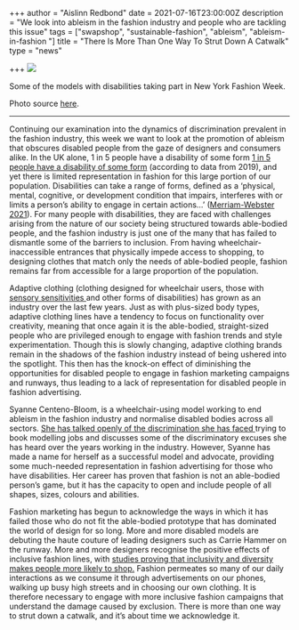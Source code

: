 +++
author = "Aislinn Redbond"
date = 2021-07-16T23:00:00Z
description = "We look into ableism in the fashion industry and people who are tackling this issue"
tags = ["swapshop", "sustainable-fashion", "ableism", "ableism-in-fashion "]
title = "There Is More Than One Way To Strut Down A Catwalk"
type = "news"

+++
![](https://res.cloudinary.com/shrub-co-op/image/upload/v1626449476/shrubcoop.org/media/ableism_mdfht8.jpg)

Some of the models with disabilities taking part in New York Fashion Week.

Photo source [here](https://www.dailymail.co.uk/femail/article-2955283/Disabled-models-catwalk-wheelchairs-New-York-Fashion-Week-promotes-diversity.html).

***

Continuing our examination into the dynamics of discrimination prevalent in the fashion industry, this week we want to look at the promotion of ableism that obscures disabled people from the gaze of designers and consumers alike. In the UK alone, 1 in 5 people have a disability of some form [1 in 5 people have a disability of some form](https://bighack.org/accessibility-and-disability-facts-and-figures/) (according to data from 2019), and yet there is limited representation in fashion for this large portion of our population. Disabilities can take a range of forms, defined as a ‘physical, mental, cognitive, or development condition that impairs, interferes with or limits a person’s ability to engage in certain actions…’ ([Merriam-Webster 2021](https://www.merriam-webster.com/dictionary/disability)). For many people with disabilities, they are faced with challenges arising from the nature of our society being structured towards able-bodied people, and the fashion industry is just one of the many that has failed to dismantle some of the barriers to inclusion. From having wheelchair-inaccessible entrances that physically impede access to shopping, to designing clothes that match only the needs of able-bodied people, fashion remains far from accessible for a large proportion of the population.

Adaptive clothing (clothing designed for wheelchair users, those with [sensory sensitivities ](https://www.sensorysmart.co.uk)and other forms of disabilities) has grown as an industry over the last few years. Just as with plus-sized body types, adaptive clothing lines have a tendency to focus on functionality over creativity, meaning that once again it is the able-bodied, straight-sized people who are privileged enough to engage with fashion trends and style experimentation. Though this is slowly changing, adaptive clothing brands remain in the shadows of the fashion industry instead of being ushered into the spotlight. This then has the knock-on effect of diminishing the opportunities for disabled people to engage in fashion marketing campaigns and runways, thus leading to a lack of representation for disabled people in fashion advertising.

Syanne Centeno-Bloom, is a wheelchair-using model working to end ableism in the fashion industry and normalise disabled bodies across all sectors. [She has talked openly of the discrimination she has faced ](https://www.intimately.co/post/ableism-in-the-fashion-industry)trying to book modelling jobs and discusses some of the discriminatory excuses she has heard over the years working in the industry. However, Syanne has made a name for herself as a successful model and advocate, providing some much-needed representation in fashion advertising for those who have disabilities. Her career has proven that fashion is not an able-bodied person’s game, but it has the capacity to open and include people of all shapes, sizes, colours and abilities.

Fashion marketing has begun to acknowledge the ways in which it has failed those who do not fit the able-bodied prototype that has dominated the world of design for so long. More and more disabled models are debuting the haute couture of leading designers such as Carrie Hammer on the runway. More and more designers recognise the positive effects of inclusive fashion lines, with [studies proving that inclusivity and diversity makes people more likely to shop.](https://www.theguardian.com/sustainable-business/sustainable-fashion-blog/fashion-industry-letting-down-disabled-disability-cost-beauty) Fashion permeates so many of our daily interactions as we consume it through advertisements on our phones, walking up busy high streets and in choosing our own clothing. It is therefore necessary to engage with more inclusive fashion campaigns that understand the damage caused by exclusion. There is more than one way to strut down a catwalk, and it’s about time we acknowledge it. 